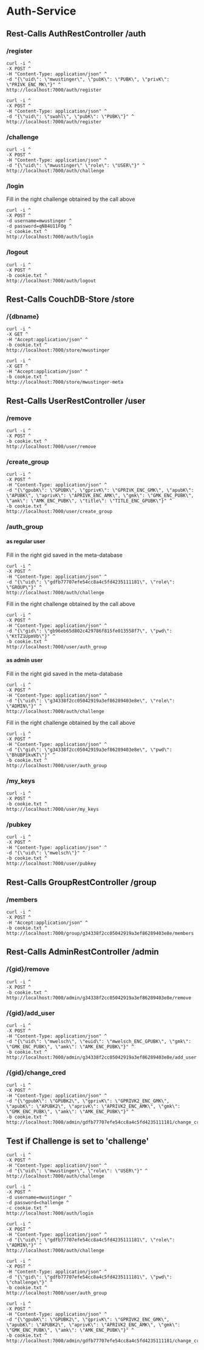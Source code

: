 # Auth-Service

## Rest-Calls AuthRestController /auth

### /register

```
curl -i ^
-X POST ^
-H "Content-Type: application/json" ^
-d "{\"uid\": \"mwustinger\", \"pubK\": \"PUBK\", \"privK\": \"PRIVK_ENC_MK\"}" ^
http://localhost:7000/auth/register

curl -i ^
-X POST ^
-H "Content-Type: application/json" ^
-d "{\"uid\": \"swahl\", \"pubK\": \"PUBK\"}" ^
http://localhost:7000/auth/register
```

### /challenge

```
curl -i ^
-X POST ^
-H "Content-Type: application/json" ^
-d "{\"uid\": \"mwustinger\" \"role\": \"USER\"}" ^
http://localhost:7000/auth/challenge
```

### /login

Fill in the right challenge obtained by the call above

```
curl -i ^
-X POST ^
-d username=mwustinger ^
-d password=qN84U11FOg ^
-c cookie.txt ^
http://localhost:7000/auth/login
```

### /logout

```
curl -i ^
-X POST ^
-b cookie.txt ^
http://localhost:7000/auth/logout
```

## Rest-Calls CouchDB-Store /store

### /{dbname}

```
curl -i ^
-X GET ^
-H "Accept:application/json" ^
-b cookie.txt ^
http://localhost:7000/store/mwustinger

curl -i ^
-X GET ^
-H "Accept:application/json" ^
-b cookie.txt ^
http://localhost:7000/store/mwustinger-meta
```

## Rest-Calls UserRestController /user

### /remove

```
curl -i ^
-X POST ^
-b cookie.txt ^
http://localhost:7000/user/remove
```

### /create_group

```
curl -i ^
-X POST ^
-H "Content-Type: application/json" ^
-d "{\"gpubK\": \"GPUBK\", \"gprivK\": \"GPRIVK_ENC_GMK\", \"apubK\": \"APUBK\", \"aprivK\": \"APRIVK_ENC_AMK\", \"gmk\": \"GMK_ENC_PUBK\", \"amk\": \"AMK_ENC_PUBK\", \"title\": \"TITLE_ENC_GPUBK\"}" ^
-b cookie.txt ^
http://localhost:7000/user/create_group
```

### /auth_group

#### as regular user

Fill in the right gid saved in the meta-database

```
curl -i ^
-X POST ^
-H "Content-Type: application/json" ^
-d "{\"uid\": \"gdfb77707efe54cc8a4c5fd4235111181\", \"role\": \"GROUP\"}" ^
http://localhost:7000/auth/challenge
```

Fill in the right challenge obtained by the call above

```
curl -i ^
-X POST ^
-H "Content-Type: application/json" ^
-d "{\"gid\": \"gb96eb65d802c429786f815fe013558f7\", \"pwd\": \"KtTZ1UpmVb\"}" ^
-b cookie.txt ^
http://localhost:7000/user/auth_group
```

#### as admin user

Fill in the right gid saved in the meta-database

```
curl -i ^
-X POST ^
-H "Content-Type: application/json" ^
-d "{\"uid\": \"g34338f2cc05042919a3ef86289403e8e\", \"role\": \"ADMIN\"}" ^
http://localhost:7000/auth/challenge
```

Fill in the right challenge obtained by the call above

```
curl -i ^
-X POST ^
-H "Content-Type: application/json" ^
-d "{\"gid\": \"g34338f2cc05042919a3ef86289403e8e\", \"pwd\": \"BhUBP1kvKT\"}" ^
-b cookie.txt ^
http://localhost:7000/user/auth_group
```

### /my_keys

```
curl -i ^
-X POST ^
-b cookie.txt ^
http://localhost:7000/user/my_keys
```

### /pubkey

```
curl -i ^
-X POST ^
-H "Content-Type: application/json" ^
-d "{\"uid\": \"mwelsch\"}" ^
-b cookie.txt ^
http://localhost:7000/user/pubkey
```

## Rest-Calls GroupRestController /group

### /members

```
curl -i ^
-X POST ^
-H "Accept:application/json" ^
-b cookie.txt ^
http://localhost:7000/group/g34338f2cc05042919a3ef86289403e8e/members
```

## Rest-Calls AdminRestController /admin

### /{gid}/remove

```
curl -i ^
-X POST ^
-b cookie.txt ^
http://localhost:7000/admin/g34338f2cc05042919a3ef86289403e8e/remove
```

### /{gid}/add_user

```
curl -i ^
-X POST ^
-H "Content-Type: application/json" ^
-d "{\"uid\": \"mwelsch\", \"euid\": \"mwelsch_ENC_GPUBK\", \"gmk\": \"GMK_ENC_PUBK\", \"amk\": \"AMK_ENC_PUBK\"}" ^
-b cookie.txt ^
http://localhost:7000/admin/g34338f2cc05042919a3ef86289403e8e/add_user
```

### /{gid}/change_cred

```
curl -i ^
-X POST ^
-H "Content-Type: application/json" ^
-d "{\"gpubK\": \"GPUBK2\", \"gprivK\": \"GPRIVK2_ENC_GMK\", \"apubK\": \"APUBK2\", \"aprivK\": \"APRIVK2_ENC_AMK\", \"gmk\": \"GMK_ENC_PUBK\", \"amk\": \"AMK_ENC_PUBK\"}" ^
-b cookie.txt ^
http://localhost:7000/admin/gdfb77707efe54cc8a4c5fd4235111181/change_cred
```



## Test if Challenge is set to 'challenge'

```
curl -i ^
-X POST ^
-H "Content-Type: application/json" ^
-d "{\"uid\": \"mwustinger\", \"role\": \"USER\"}" ^
http://localhost:7000/auth/challenge

curl -i ^
-X POST ^
-d username=mwustinger ^
-d password=challenge ^
-c cookie.txt ^
http://localhost:7000/auth/login

curl -i ^
-X POST ^
-H "Content-Type: application/json" ^
-d "{\"uid\": \"gdfb77707efe54cc8a4c5fd4235111181\", \"role\": \"ADMIN\"}" ^
http://localhost:7000/auth/challenge

curl -i ^
-X POST ^
-H "Content-Type: application/json" ^
-d "{\"gid\": \"gdfb77707efe54cc8a4c5fd4235111181\", \"pwd\": \"challenge\"}" ^
-b cookie.txt ^
http://localhost:7000/user/auth_group

curl -i ^
-X POST ^
-H "Content-Type: application/json" ^
-d "{\"gpubK\": \"GPUBK2\", \"gprivK\": \"GPRIVK2_ENC_GMK\", \"apubK\": \"APUBK2\", \"aprivK\": \"APRIVK2_ENC_AMK\", \"gmk\": \"GMK_ENC_PUBK\", \"amk\": \"AMK_ENC_PUBK\"}" ^
-b cookie.txt ^
http://localhost:7000/admin/gdfb77707efe54cc8a4c5fd4235111181/change_cred
```

